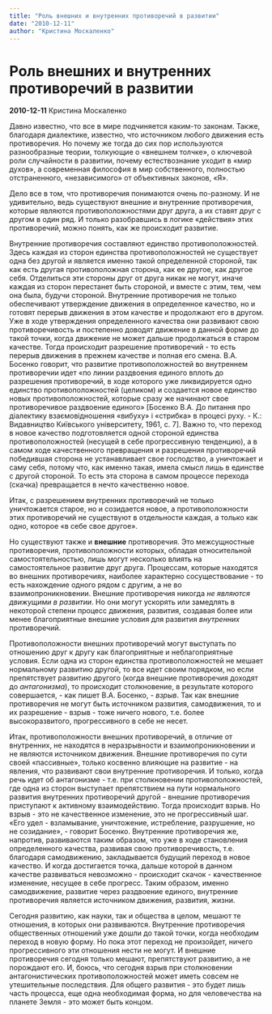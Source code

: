 ```yaml
---
title: "Роль внешних и внутренних противоречий в развитии"
date: "2010-12-11"
author: "Кристина Москаленко"
---
```


# Роль внешних и внутренних противоречий в развитии

**2010-12-11** Кристина Москаленко

Давно известно, что все в мире подчиняется каким-то законам. Также, благодаря диалектике, известно, что источником любого движения есть противоречия. Но почему же тогда до сих пор используются разнообразные теории, толкующие о «внешнем толчке», о ключевой роли случайности в развитии, почему естествознание уходит в «мир духов», а современная философия в мир собственного, полностью отстраненного, «независимого» от объективных законов, «Я».

Дело все в том, что противоречия понимаются очень по-разному. И не удивительно, ведь существуют внешние и внутренние противоречия, которые являются противоположностями друг друга, а их ставят друг с другом в один ряд. И только разобравшись в логике «действия» этих противоречий, можно понять, как же происходит развитие.

Внутренние противоречия составляют единство противоположностей. Здесь каждая из сторон единства противоположностей не существует одна без другой и является именно такой определенной стороной, так как есть другая противоположная сторона, как ее другое, как другое себя. Отделиться эти стороны друг от друга никак не могут, иначе каждая из сторон перестанет быть стороной, и вместе с этим, тем, чем она была, будучи стороной. Внутренние противоречия не только обеспечивают утверждение движения в определенное качество, но и готовят перерыв движения в этом качестве и продолжают его в другом. Уже в ходе утверждения определенного качества они развивают свою противоречивость и постепенно доводят движение в данной форме до такой точки, когда движение не может дальше продолжаться в старом качестве. Тогда происходит разрешение противоречий - то есть перерыв движения в прежнем качестве и полная его смена. В.А. Босенко говорит, что развитие противоположностей во внутреннем противоречии идет «по линии раздвоения единого вплоть до разрешения противоречий, в ходе которого уже ликвидируется одно единство противоположностей (целиком) и создается новое единство новых противоположностей, которые сразу же начинают свое противоречивое раздвоение единого» [Босенко В.А. До питання про діалектику взаємовідношення «вибуху» і «стрибка» в процесі руху. - К.: Видавництво Київського університету, 1961, с. 7]. Важно то, что переход в новое качество подготовляется одной стороной единства противоположностей (несущей в себе прогрессивную тенденцию), а в самом ходе качественного превращения и разрешения противоречий победившая сторона не устанавливает свое господство, а уничтожает и саму себя, потому что, как именно такая, имела смысл лишь в единстве с другой стороной. То есть эта сторона в самом процессе перехода (скачка) превращается в нечто качественно новое.

Итак, с разрешением внутренних противоречий не только уничтожается старое, но и созидается новое, а противоположности этих противоречий не существуют в отдельности каждая, а только как одно, которое «в себе свое другое».

Но существуют также и **внешние** противоречия. Это межсущностные противоречия, противоположности которых, обладая относительной самостоятельностью, лишь могут несколько влиять на самостоятельное развитие друг друга. Процессам, которые находятся во внешних противоречиях, наиболее характерно сосуществование - то есть нахождение одного рядом с другим, а не во взаимопроникновении. Внешние противоречия никогда *не являются движущими в развитии*. Но они могут ускорять или замедлять в некоторой степени процесс движения, развития, создавая более или менее благоприятные внешние условия для развития *внутренних* противоречий.

Противоположности внешних противоречий могут выступать по отношению друг к другу как благоприятные и неблагоприятные условия. Если одна из сторон единства противоположностей не мешает нормальному развитию другой, то все идет своим порядком, но если препятствует развитию другого (когда внешние противоречия доходят до *антагонизма*), то происходит столкновение, в результате которого совершается, - как пишет В.А. Босенко, - *взрыв*. Так как внешние противоречия не могут быть источником развития, самодвижения, то и их разрешение - взрыв - тоже ничего нового, т.е. более высокоразвитого, прогрессивного в себе не несет.

Итак, противоположности внешних противоречий, в отличие от внутренних, не находятся в неразрывности и взаимопроникновении и не являются источником движения. Внешние противоречия по сути своей «пассивные», только косвенно влияющие на развитие - на явления, что развивают свои внутренние противоречия. И только, когда речь идет об антагонизме - т.е. при столкновении противоположностей, где одна из сторон выступает препятствием на пути нормального развития внутренних противоречий другой - внешние противоречия приступают к активному взаимодействию. Тогда происходит взрыв. Но взрыв - это не качественное изменение, это не прогрессивный шаг. «Его удел - взламывание, уничтожение, истребление, разрушение, но не созидание», - говорит Босенко. Внутренние противоречия же, напротив, развиваются таким образом, что уже в ходе становления определенного качества, развивая свою противоречивость, т.е. благодаря самодвижению, закладывается будущий переход в новое качество. И когда достигается точка, дальше которой в данном качестве развиваться невозможно - происходит скачок - качественное изменение, несущее в себе прогресс. Таким образом, именно самодвижение, развитие через раздвоение единого, внутренние противоречия является источником движения, развития, жизни.

Сегодня развитию, как науки, так и общества в целом, мешают те отношения, в которых они развиваются. Внутренние противоречия общественных отношений уже дошли до такой точки, когда необходим переход в новую форму. Но пока этот переход не произойдет, ничего прогрессивного эти отношения нести не могут. И внешние противоречия сегодня только мешают, препятствуют развитию, а не порождают его. И, боюсь, что сегодня взрыв при столкновении антагонистических противоположностей может иметь совсем не утешительные последствия. Для общего развития - это будет лишь часть процесса, еще одна необходимая форма, но для человечества на планете Земля - это может быть концом.